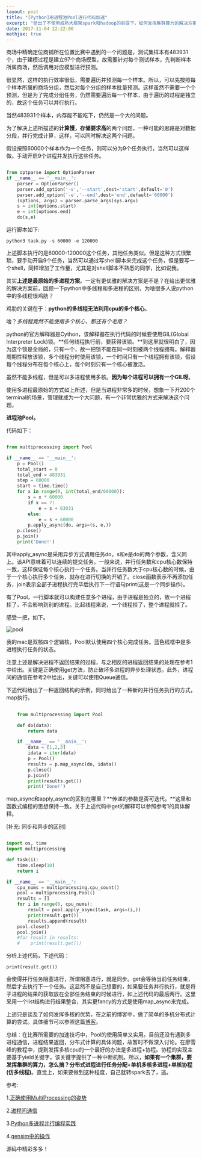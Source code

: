 ```yaml
---
layout: post
title: "[Python]用进程池Pool进行代码加速"
excerpt: "给出了不使用成熟大框架spark和hadoop的前提下，如何发挥集群算力的解决方案的想法，分布式进程进行任务分配+单机多核多进程+单核协程(仿多线程），实际上比赛代码加速还是多进程好使，其他的技术可能只是讨论讨论"
date: 2017-11-04 22:22:00
mathjax: true
---
```


商场中精确定位商铺所在位置比赛中遇到的一个问题是，测试集样本有483931个，由于建模过程是建立97个商场模型，故需要针对每个测试样本，先判断样本所属商场，然后调用对应模型进行预测。

很显然，这样的执行效率很低，需要遍历并预测每一个样本。所以，可以先按照每个样本所属的商场分组，然后对每个分组的样本批量预测。这样虽然不需要一个个预测，但是为了完成分组任务，仍然需要遍历每一个样本，由于遍历的过程是独立的，故这个任务可以并行执行。

当然483931个样本，内存能不能吃下，仍然是一个大的问题。

为了解决上述所描述的**计算慢，存储要求高**的两个问题，一种可能的思路是对数据分段，并行完成计算，这样，可以同时解决这两个问题。

假设按照60000个样本作为一个任务，则可以分为9个任务执行，当然可以这样做。手动开启9个进程并发执行这些任务。

```python

from optparse import OptionParser
if __name__ == '__main__':
    parser = OptionParser()
    parser.add_option('-s','--start',dest='start',default='0')
    parser.add_option('-e','--end',dest='end',default='60000')
    (options, args) = parser.parse_args(sys.argv)
    s = int(options.start)
    e = int(options.end)
    do(s,e)

```

运行脚本如下:

    python3 task.py -s 60000 -e 120000

上述脚本执行的是60000-120000这个任务，其他任务类似。但是这种方式很繁琐，要手动开启9个任务，当然可以通过写shell脚本来完成这个任务，但是要写一个shell，同样增加了工作量，尤其是对shell脚本不熟悉的同学，比如说我。

其实**上述是最原始的多进程方案**。一定有更优雅的解决方案是不是？在给出更优雅的解决方案前，回顾一下python中多线程和多进程的区别，为啥很多人说python中的多线程很鸡肋？

鸡肋的关键在于：**python的多线程无法利用cpu的多个核心**。

啥？_多线程竟然不能使用多个核心，那还有个毛用？_ 

python的官方解释器是Cython，该解释器在执行代码的时候要使用GIL(Global Interpreter Lock)锁。**任何线程执行前，要获得该锁。**到这里就很明白了，因为这个锁是全局的，只有一个，故一把锁不能在同一时刻被两个线程拥有。解释器周期性释放该锁，多个线程分时使用该锁，一个时间只有一个线程拥有该锁，假设每个线程分布在每个核心上，每个时刻只有一个核心被激活。

虽然不能多线程，但是可以多进程使用多核。**因为每个进程可以拥有一个GIL呀**。

使用多进程最原始的方式如上所述，但是当进程非常多的时候，想象一下开200个terminal的场景，管理就成为一个大问题，有一个非常优雅的方式来解决这个问题。

**进程池Pool。**

代码如下：

```python

from multiprocessing import Pool

if __name__ == '__main__':
    p = Pool()
    total_start = 0
    total_end = 483931
    step = 60000
    start = time.time()
    for x in range(0, int(total_end/60000)):
        s = x * 60000
        if x == 7:
            e = s + 63931
        else:
            e = s + 60000
        p.apply_async(do, args=(s, e,))
    p.close()
    p.join()
    print('Done!')

```

其中apply_async是采用异步方式调用任务do，s和e是do的两个参数，含义同上。该API意味着可以连续的提交任务。一般来说，并行任务数和cpu核心数保持一致，这样保证每个核心执行一个任务。当并行任务数大于cpu核心数的时候，由于一个核心执行多个任务，就存在进行切换的开销了。close函数表示不再添加任务，join表示全部子进程执行完毕后执行下一行语句print(这是一个同步操作)。

有了Pool，一行脚本就可以构建任意多个进程，由于进程是独立的，故一个进程挂了，不会影响到别的进程。比起线程来说，一个线程挂了，整个进程就挂了。

感受一把，如下。

![pool](http://wx2.sinaimg.cn/mw690/aba7d18bgy1fl7fhavm0ej20hy0djjsf.jpg)

我的mac是双核四个逻辑核，Pool默认使用四个核心完成任务。蓝色线框中是多进程执行任务的状态。

注意上述是解决进程不返回结果的过程，与之相反的进程返回结果的处理在参考1中给出。关键是正确使用get方法，防止破坏多进程的异步处理状态。此外，进程间的通信在参考2中给出，关键可以使用Queue通信。

下述代码给出了一种返回结构的示例，同时给出了一种新的并行任务执行的方式，map执行。

```python
    
    from multiprocessing import Pool

    def do(data):
        return data

    if __name__ == '__main__':
        data = [1,2,3]
        idata = iter(data)
        p = Pool()
        results = p.map_async(do, idata))
        p.close()
        p.join()
        print(results.get())
        print('Done!')

```

map_async和apply_async的区别在哪里？**传递的参数是否可迭代。**这里和函数式编程的思想保持一致。关于上述代码中get的解释可以参照参考1的具体解释。

[补充: 同步和异步的区别]

```python

import os, time
import multiprocessing

def task(i):
    time.sleep(10)
    return i

if __name__ == '__main__':
    cpu_nums = multiprocessing.cpu_count()
    pool = multiprocessing.Pool()
    results = []
    for i in range(0, cpu_nums):
        result = pool.apply_async(task, args=(i,))
        print(result.get())
        results.append(result)
    pool.close()
    pool.join()
    #for result in results:
    #    print(result.get())

```

分析上述代码，下述代码：

    print(result.get())

会使得并行任务阻塞进行，所谓阻塞进行，就是同步。get会等待当前任务结束，然后才去执行下一个任务。这显然不是自己想要的，如果要任务并行执行，就是将子进程的结果的获取放在全部任务结束的时候进行，如上述代码的最后两行。这里采用一个list结构进行结果整合，其实更fancy的方式是使用map_async来完成。


上述只是谈及了如何发挥多核的优势，在之前的博客中，做了简单的多机分布式计算的尝试。具体细节可以参照这篇[博客](https://zhpmatrix.github.io/2017/02/19/speed-up-distributed/)。



总结：在比赛所需要的加速技巧中，Pool的使用简单又实用。目前还没有遇到多进程通信，进程结果返回，分布式计算的具体问题，故暂时不做深入讨论。在廖雪峰的教程中，提到发挥多核cpu的一个最好的办法是多进程+协程。协程的实现主要基于yield关键字，该关键字提供了一种中断机制。所以，**如果有一个集群，要发挥集群的算力，怎么搞？分布式进程进行任务分配+单机多核多进程+单核协程(仿多线程)**。直觉上，如果要做到这种程度，自己就转spark去了，逃。

参考:

1.[正确使用MultiProcessing的姿势](https://jingsam.github.io/2015/12/31/multiprocessing.html)

2.[进程间通信](https://www.liaoxuefeng.com/wiki/0014316089557264a6b348958f449949df42a6d3a2e542c000/001431927781401bb47ccf187b24c3b955157bb12c5882d000)

3.[Python多进程并行编程实践](https://zhuanlan.zhihu.com/p/24960492)

4.[gensim中的操作](https://zhpmatrix.github.io/2017/11/04/speed-up-python/)

源码中精彩多多！
















